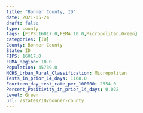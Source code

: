 ```yaml
---
title: "Bonner County, ID"
date: 2021-05-24
draft: false
type: county
tags: [FIPS:16017.0,FEMA:10.0,Micropolitan,Green]
categories: [ID]
County: Bonner County
State: ID
FIPS: 16017.0
FEMA_Region: 10.0
Population: 45739.0
NCHS_Urban_Rural_Classification: Micropolitan
Tests_in_prior_14_days: 1168.0
Fourteen_day_test_rate_per_100000: 2554.0
Percent_Positivity_in_prior_14_days: 0.022
Level: Green
url: /states/ID/bonner-county
---
```



